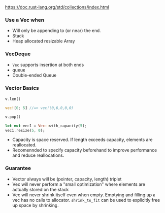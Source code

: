 <https://doc.rust-lang.org/std/collections/index.html>

### Use a Vec when

- Will only be appending to (or near) the end.
- Stack
- Heap allocated resizable Array

### VecDeque

- `Vec` supports insertion at both ends
- queue
- Double-ended Queue

### Vector Basics

####

```rust
v.len()
```

```rust
vec![0; 5] //=> vec!(0,0,0,0,0)
```

```rust
v.pop()
```

```rust
let mut vec1 = Vec::with_capacity(5);
vec1.resize(5, 0);
```

- Capacity is space reserved. If length exceeds capacity, elements are reallocated.
- Recomennded to specify capacity beforehand to improve performance and reduce reallocations.

### Guarantee

- Vector always will be  (pointer, capacity, length) triplet
- Vec will never perform a "small optimization" where elements are actually stored on the stack
- Vec will never shrink itself even when empty. Emptying and filling up a vec has no calls to allocator. `shrink_to_fit` can be used to explicitly free up space by shrinking.
